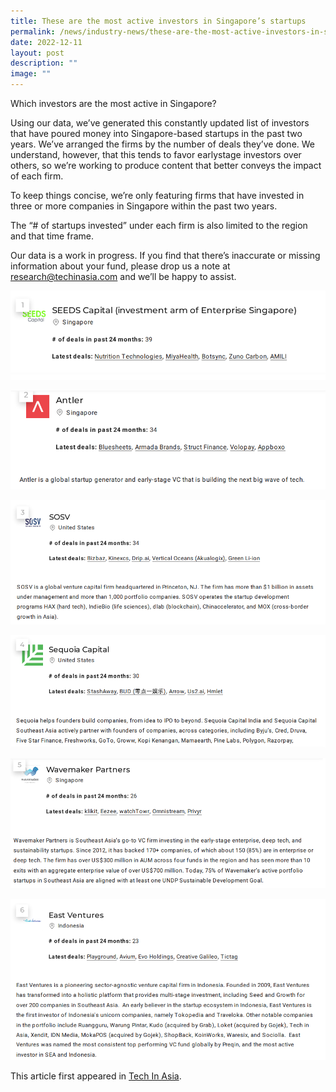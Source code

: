 ```yaml
---
title: These are the most active investors in Singapore’s startups
permalink: /news/industry-news/these-are-the-most-active-investors-in-singapores-startups/
date: 2022-12-11
layout: post
description: ""
image: ""
---
```

Which investors are the most active in Singapore? 

Using our data, we’ve generated this constantly updated list of investors that have poured money into Singapore-based startups in the past two years. We’ve arranged the firms by the number of deals they’ve done. We understand, however, that this tends to favor earlystage investors over others, so we’re working to produce content that better conveys the impact of each firm. 

To keep things concise, we’re only featuring firms that have invested in three or more companies in Singapore within the past two years. 

The “# of startups invested” under each firm is also limited to the region and that time frame. 

Our data is a work in progress. If you find that there’s inaccurate or missing information about your fund, please drop us a note at research@techinasia.com and we’ll be happy to assist.

![](/images/topinvestor1.png)

![](/images/topinvestor2.png)

![](/images/topinvestor3.png)

![](/images/topinvestor4.png)

![](/images/topinvestor5.png)

![](/images/topinvestor6.png)



This article first appeared in [Tech In Asia](https://www.techinasia.com/active-investors-singapores-startups).